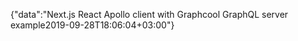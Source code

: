 {"data":"Next.js React Apollo client with Graphcool GraphQL server example2019-09-28T18:06:04+03:00"}
